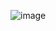 ![image](https://github.com/Ankushraina64/COM-511/assets/113122150/8630fbdc-03eb-4c91-9f05-4a99bda73add)
